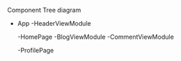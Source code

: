 Component Tree diagram

- App
  -HeaderViewModule

  -HomePage
  -BlogViewModule
  -CommentViewModule

  -ProfilePage
